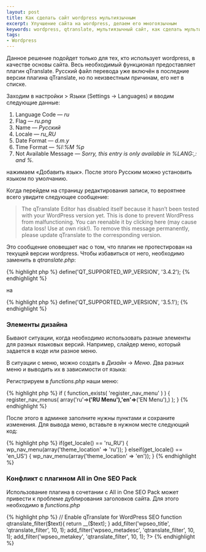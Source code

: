 ```yaml
---
layout: post
title: Как сделать сайт wordpress мультиязычным
excerpt: Улучшение сайта на wordpress, делаем его многоязычным
keywords: wordpress, qtranslate, мультиязычный сайт, как сделать мультиязычный сайт, сайт wordpress на нескольких языках
tags:
- Wordpress
---
```


Данное решение подойдет только для тех, кто использует wordpress, в качестве основы сайта. Весь необходимый функционал предоставляет плагин qTranslate. Русский файл перевода уже включён в последние версии плагина qTranslate, но по неизвестным причинам, его нет в списке.

Заходим в настройки > Языки (Settings -> Languages) и вводим следующие данные:

1. Language Code — *ru*
2. Flag — *ru.png*
3. Name — *Русский*
4. Locale — *ru_RU*
5. Date Format — *d.m.y*
6. Time Format — *%I:%M %p*
7. Not Available Message — *Sorry, this entry is only available in %LANG:,: and %.*

нажимаем «Добавить язык». После этого Русским можно установить языком по умолчанию.

Когда перейдем на страницу редактирования записи, то вероятнее всего увидите следующее сообщение:

> The qTranslate Editor has disabled itself because it hasn’t been tested with your WordPress version yet. This is done to prevent WordPress from malfunctioning. You can reenable it by clicking here (may cause data loss! Use at own risk!). To remove this message permanently, please update qTranslate to the corresponding version.

Это сообщение оповещает нас о том, что плагин не протестирован на текущей версии wordpress. Чтобы избавиться от него, необходимо заменить в <i class="file">qtranslate.php</i>:


{% highlight php %}
define('QT_SUPPORTED_WP_VERSION', '3.4.2');
{% endhighlight %}

на

{% highlight php %}
define('QT_SUPPORTED_WP_VERSION', '3.5.1');
{% endhighlight %}

### Элементы дизайна

Бывают ситуации, когда необходимо использовать разные элементы для разных языковых версий. Например, слайдер меню, который задается в коде или разное меню.

В ситуации с меню, можно создать в *Дизайн* &rarr; *Меню*. Два разных меню и выводить их в зависимости от языка:

Регистрируем в *functions.php* наши меню:

{% highlight php %}
if ( function_exists( 'register_nav_menu' ) ) {
  register_nav_menus(
    array('ru'=>__('RU Menu'),'en'=>__('EN Menu'),)
  );
}
{% endhighlight %}

После этого в админке заполните нужны пунктами и сохраните изменения. Для вывода меню, вставьте в нужном месте следующий код:

{% highlight php %}
if(get_locale() == 'ru_RU') {
        wp_nav_menu(array('theme_location' => 'ru'));
    } elseif(get_locale() == 'en_US') {
        wp_nav_menu(array('theme_location' => 'en'));
    }
{% endhighlight %}

### Конфликт с плагином All in One SEO Pack

Использование плагина в сочетании с All in One SEO Pack может привести к проблеме дублирования заголовков сайта. Для этого необходимо в <i class="file">functions.php</i>

{% highlight php %}
// Enable qTranslate for WordPress SEO
	function qtranslate_filter($text){
		return __($text);
	}
	add_filter('wpseo_title', 'qtranslate_filter', 10, 1);
	add_filter('wpseo_metadesc', 'qtranslate_filter', 10, 1);
	add_filter('wpseo_metakey', 'qtranslate_filter', 10, 1);
?>
{% endhighlight %}





